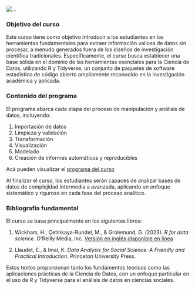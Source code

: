
![...](img/cdar2.jpg)


### Objetivo del curso

Este curso tiene como objetivo introducir a los estudiantes en las herramientas fundamentales para extraer información valiosa de datos sin procesar, a menudo generados fuera de los diseños de investigación científica tradicionales. Específicamente, el curso busca establecer una base sólida en el dominio de las herramientas esenciales para la Ciencia de Datos, utilizando R y Tidyverse, un conjunto de paquetes de software estadístico de código abierto ampliamente reconocido en la investigación académica y aplicada.

### Contenido del programa

El programa abarca cada etapa del proceso de manipulación y análisis de datos, incluyendo:

1. Importación de datos
2. Limpieza y validación
3. Transformación
4. Visualización
5. Modelado
6. Creación de informes automáticos y reproducibles

Acá pueden visualizar el [programa del curso](https://docs.google.com/viewer?url=https://raw.githubusercontent.com/rcantillan/OPR319-Ciencia-de-datos-con-R/main/programa/programa.pdf) 

Al finalizar el curso, los estudiantes serán capaces de analizar bases de datos de complejidad intermedia a avanzada, aplicando un enfoque sistemático y riguroso en cada fase del proceso analítico.

### Bibliografía fundamental

El curso se basa principalmente en los siguientes libros:

1. Wickham, H., Çetinkaya-Rundel, M., & Grolemund, G. (2023). *R for data science*. O'Reilly Media, Inc. 
   [Versión en inglés disponible en línea](https://r4ds.hadley.nz/)

2. Llaudet, E., & Imai, K. *Data Analysis for Social Science: A Friendly and Practical Introduction*. Princeton University Press.

Estos textos proporcionan tanto los fundamentos teóricos como las aplicaciones prácticas de la Ciencia de Datos, con un enfoque particular en el uso de R y Tidyverse para el análisis de datos en ciencias sociales.

